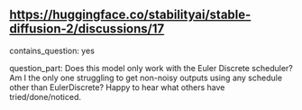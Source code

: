 ## https://huggingface.co/stabilityai/stable-diffusion-2/discussions/17

contains_question: yes

question_part: Does this model only work with the Euler Discrete scheduler? Am I the only one struggling to get non-noisy outputs using any schedule other than EulerDiscrete? Happy to hear what others have tried/done/noticed.